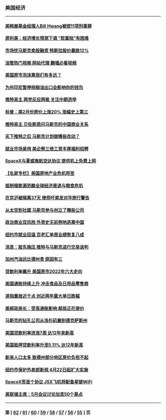 ### 美国经济
---
#### [美韩裔基金经理人Bill Hwang被控11项刑事罪](../../pages/ncid1078158/n13721871.md?04280045) 
#### [房利美：经济增长预测下调 “软着陆”有困难](../../pages/ncid1078158/n13721513.md?04280045) 
#### [市场忧马斯克卖股融资 特斯拉股价暴跌12%](../../pages/ncid1078158/n13721391.md?04280045) 
#### [油管热门视频 网站代理 翻墙必看视频](http://209.222.30.114:81/youtube.html?04280045)
#### [美国房市泡沫离我们有多远？](../../pages/ncid1078158/n13721458.md?04280045) 
#### [为何印尼暂停棕榈油出口会影响你的钱包](../../pages/ncid1078158/n13721205.md?04280045) 
#### [推特易主 两党反应两极 关注中期选举](../../pages/ncid1078158/n13721254.md?04280045) 
#### [标普：美2月份房价上涨20% 涨幅史上第三](../../pages/ncid1078158/n13721128.md?04280045) 
#### [推特易主 贝佐斯质问马斯克的中国商业关系](../../pages/ncid1078158/n13721162.md?04280045) 
#### [买下推特之后 马斯克计划做哪些改动？](../../pages/ncid1078158/n13720685.md?04280045) 
#### [就业市场紧俏 美企祭三倍工资丰厚福利招聘](../../pages/ncid1078158/n13720656.md?04280045) 
#### [SpaceX与夏威夷航空达协议 提供机上免费上网](../../pages/ncid1078158/n13720395.md?04280045) 
#### [【名家专栏】美国房地产业危机将至](../../pages/ncid1078158/n13720263.md?04280045) 
#### [抵制俄能源恐酿全球经济衰退与粮食危机](../../pages/ncid1078158/n13720438.md?04280045) 
#### [在京沪被隔离37天 律师吁美发对华旅行警告](../../pages/ncid1078158/n13720436.md?04280045) 
#### [从太空到社媒 马斯克参与创立了哪些公司](../../pages/ncid1078158/n13719553.md?04280045) 
#### [政治商业双风险 外资史无前例地逃离中国](../../pages/ncid1078158/n13720271.md?04280045) 
#### [纽约市就业回温 百老汇单周业绩恢复八成](../../pages/ncid1078158/n13719878.md?04280045) 
#### [消息：股东施压 推特与马斯克进行交易谈判](../../pages/ncid1078158/n13719695.md?04280045) 
#### [加州汽油远比德州贵 原因有三](../../pages/ncid1078158/n13718649.md?04280045) 
#### [贷款利率飙升 美国房市2022年六大走向](../../pages/ncid1078158/n13718618.md?04280045) 
#### [美国通胀持续上升 冲击食品及日用品零售商](../../pages/ncid1078158/n13718539.md?04280045) 
#### [道指重挫近千点 创近两年最大单日跌幅](../../pages/ncid1078158/n13717971.md?04280045) 
#### [美邮政局长：受高通胀影响 邮局正在提价](../../pages/ncid1078158/n13717984.md?04280045) 
#### [马斯克的钻孔公司从洛杉矶搬到德克萨斯州](../../pages/ncid1078158/n13718052.md?04280045) 
#### [美国贷款利率连涨7周 达12年来新高](../../pages/ncid1078158/n13717931.md?04280045) 
#### [美国抵押贷款利率升至5.11% 达12年新高](../../pages/ncid1078158/n13717863.md?04280045) 
#### [新来人口太多 致德州部分地区房价负担不起](../../pages/ncid1078158/n13717899.md?04280045) 
#### [纽约市保护外卖郎新规 4月22日起扩大实施](../../pages/ncid1078158/n13717438.md?04280045) 
#### [SpaceX签首个协议 JSX飞机将配备星链WiFi](../../pages/ncid1078158/n13717272.md?04280045) 
#### [美联储主席：5月会议讨论加息50个基点](../../pages/ncid1078158/n13717139.md?04280045) 

---
#### 第 [ [62](./62.md?04280045) / [61](./61.md?04280045) / [60](./60.md?04280045) / [59](./59.md?04280045) / [58](./58.md?04280045) / [57](./57.md?04280045) / [56](./56.md?04280045) / [55](./55.md?04280045) ] 页
